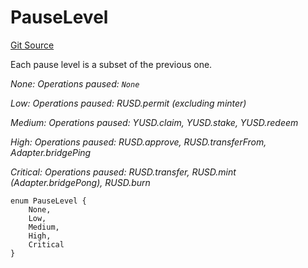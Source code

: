 # PauseLevel
[Git Source](https://dapp-devs.com/ssh://git@git.2222/lumos-labs/rusd/rusd-contracts/rusd-evm-contracts/blob/c89eeb1e740ab933cc296c4ed9d03110b942680f/src/interface/IRUSDDataHub.sol)

Each pause level is a subset of the previous one.

*None: Operations paused: `None`*

*Low: Operations paused: RUSD.permit (excluding minter)*

*Medium: Operations paused: YUSD.claim, YUSD.stake, YUSD.redeem*

*High: Operations paused: RUSD.approve, RUSD.transferFrom, Adapter.bridgePing*

*Critical: Operations paused: RUSD.transfer, RUSD.mint (Adapter.bridgePong), RUSD.burn*


```solidity
enum PauseLevel {
    None,
    Low,
    Medium,
    High,
    Critical
}
```

